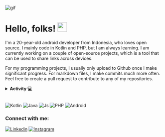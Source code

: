 ![gif](https://64.media.tumblr.com/b52ee81bd5d19dd3f2b70c3421dbd674/tumblr_p9yqzrd7v31wqfvrxo1_500.gifv)

# Hello, folks! <img src="https://raw.githubusercontent.com/MartinHeinz/MartinHeinz/master/wave.gif" width="30px">
I'm a 20-year-old android developer from Indonesia, who loves open source. I mainly code in Kotlin and PHP, but I am always learning. I am currently working on a couple of open-source projects, which is a tool that can be used to share links across devices.

For my programming projects, I usually only upload to Github once I make significant progress. For markdown files, I make commits much more often. Feel free to create a pull request to contribute to any of my repositories.
<br>

<details>
<summary><b>Activity 💻</b></summary>
<br>
<a href="https://github.com/dhandyjoe">
  <img align="center" alt="sabesan's Github Stats" src="https://github-readme-stats.codestackr.vercel.app/api?username=dhandyjoe&show_icons=true&hide_border=true&count_private=true&include_all_commits=true&theme=radical" />
</a>
<a href="https://github.com/dhandyjoe">
  <img align="center" src="https://github-readme-stats.anuraghazra1.vercel.app/api/top-langs/?username=dhandyjoe&layout=compact&theme=radical" />
</a>
</details>

<br>

![Kotlin](https://img.shields.io/badge/-Kotlin-181717?style=for-the-badge&logo=Kotlin&logoColor=white)
![Java](https://img.shields.io/badge/-Java-181717?style=for-the-badge&logo=Java)
![Js](https://img.shields.io/badge/-Javascript-181717?style=for-the-badge&logo=Javascript)
![PHP](https://img.shields.io/badge/-PHP-181717?style=for-the-badge&logo=PHP)
![Android](https://img.shields.io/badge/-Android-181717?style=for-the-badge&logo=Android)


### Connect with me:

[![Linkedin](https://img.shields.io/badge/-LinkedIn-black?style=flat-circle&logo=LinkedIn&logoColor=white&link=https://www.linkedin.com/in/dhandy-joe/)](https://www.linkedin.com/in/dhandy-joe/)
[![Instagram](https://img.shields.io/badge/-Instagram-red?style=flat-circle&logo=Instagram&logoColor=white&link=mailto:xxkyoko18@gmail.com)](https://https://www.instagram.com/dhandyjoenathan/)
